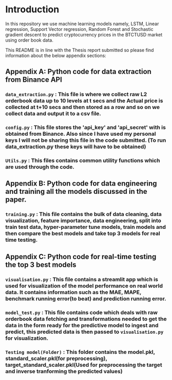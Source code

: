 # Introduction

In this repository we use machine learning models namely, LSTM, Linear regression, Support Vector regression, Random Forest and Stochastic gradient descent to predict cryptocurrency prices in the BTCTUSD market using order book data.

This README is in line with the Thesis report submitted so please find information about the below appendix sections:

## Appendix A: Python code for data extraction from Binance API

### `data_extraction.py` : This file is where we collect raw L2 orderbook data up to 10 levels at t secs and the Actual price is collected at t+10 secs and then stored as a row and so on we collect data and output it to a csv file.

### `config.py` : This file stores the 'api_key' and 'api_secret' with is obtained from Binance. Also since I have used my personal keys I will not be sharing this file in the code submitted. (To run data_extraction.py these keys will have to be obtained)

### `Utils.py` : This files contains common utility functions which are used through the code.

## Appendix B: Python code for data engineering and training all the models discussed in the paper.

### `training.py` : This file contains the bulk of data cleaning, data visualization, feature importance, data engineering, split into train test data, hyper-parameter tune models, train models and then compare the best models and take top 3 models for real time testing. 

## Appendix C: Python code for real-time testing the top 3 best models

### `visualisation.py` : This file contains a streamlit app which is used for visualization of the model performance on real world data. It contains information such as the MAE, MAPE, benchmark running error(to beat) and prediction running error.

### `model_test.py` : This file contains code which deals with raw orderbook data fetching and transformations needed to get the data in the form ready for the predictive model to ingest and predict, this predicted data is then passed to `visualisation.py` for visualization.

### `Testing model(Folder)` : This folder contains the model.pkl, standard_scaler.pkl(for preprocessing), target_standard_scaler.pkl(Used for preprocessing the target and inverse tranforming the predicted values)